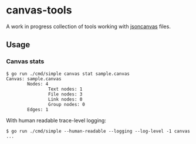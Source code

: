 # canvas-tools

A work in progress collection of tools working with [jsoncanvas](https://jsoncanvas.org/) files.

## Usage

### Canvas stats

```
$ go run ./cmd/simple canvas stat sample.canvas
Canvas: sample.canvas
        Nodes: 4
                Text nodes: 1
                File nodes: 3
                Link nodes: 0
                Group nodes: 0
        Edges: 1
```

With human readable trace-level logging:
```
$ go run ./cmd/simple --human-readable --logging --log-level -1 canvas ...
```
